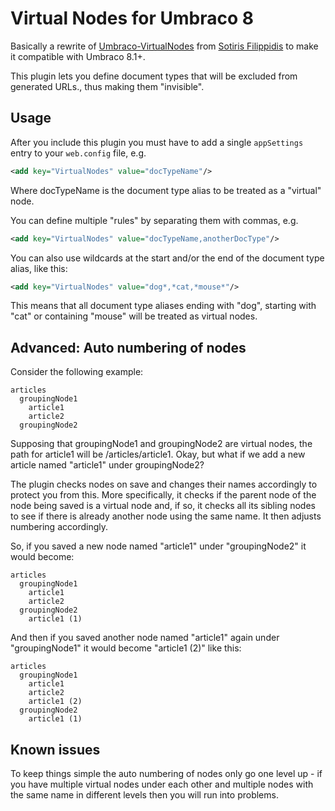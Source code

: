 # Virtual Nodes for Umbraco 8

Basically a rewrite of [Umbraco-VirtualNodes](https://github.com/sotirisf/Umbraco-VirtualNodes/) from [Sotiris Filippidis](https://github.com/sotirisf/) to make it compatible with Umbraco 8.1+.

This plugin lets you define document types that will be excluded from generated URLs., thus making them "invisible".

## Usage
After you include this plugin you must have to add a single `appSettings` entry to your `web.config` file, e.g.

```xml
<add key="VirtualNodes" value="docTypeName"/>
```
Where docTypeName is the document type alias to be treated as a "virtual" node.

You can define multiple "rules" by separating them with commas, e.g.

```xml
<add key="VirtualNodes" value="docTypeName,anotherDocType"/>
```

You can also use wildcards at the start and/or the end of the document type alias, like this:

```xml
<add key="VirtualNodes" value="dog*,*cat,*mouse*"/>
```
This means that all document type aliases ending with "dog", starting with "cat" or containing "mouse" will be treated as virtual nodes. 

## Advanced: Auto numbering of nodes

Consider the following example:

```
articles
  groupingNode1
    article1
    article2
  groupingNode2
```   
 
Supposing that groupingNode1 and groupingNode2 are virtual nodes, the path for article1 will be /articles/article1. Okay, but what if we add a new article named "article1" under groupingNode2?

The plugin checks nodes on save and changes their names accordingly to protect you from this. More specifically, it checks if the parent node of the node being saved is a virtual node and, if so, it checks all its sibling nodes to see if there is already another node using the same name. It then adjusts numbering accordingly.

So, if you saved a new node named "article1" under "groupingNode2" it would become:

```
articles
  groupingNode1
    article1
    article2
  groupingNode2
    article1 (1)
```

And then if you saved another node named "article1" again under "groupingNode1" it would become "article1 (2)" like this:

```
articles
  groupingNode1
    article1
    article2
    article1 (2)
  groupingNode2
    article1 (1)
```

## Known issues

To keep things simple the auto numbering of nodes only go one level up - if you have multiple virtual nodes under each other and multiple nodes with the same name in different levels then you will run into problems.
